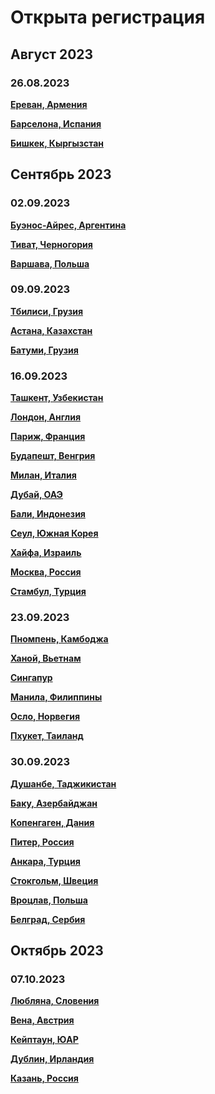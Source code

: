 # Открыта регистрация

## Август 2023

### 26.08.2023

**[Ереван, Армения](/./upcoming-events/Yerevan-26.08.2023.md)**

**[Барселона, Испания](/./upcoming-events/barcelona-26.08.2023.md)**

**[Бишкек, Кыргызстан](/./upcoming-events/bishkek-26.08.2023.md)**


## Сентябрь 2023

### 02.09.2023

**[Буэнос-Айрес, Аргентина](/./upcoming-events/argentina-02.09.2023.md)**

**[Тиват, Черногория](/./upcoming-events/montenegro-02.09.2023.md)**

**[Варшава, Польша](/./upcoming-events/warsaw-02.09.2023.md)**

### 09.09.2023

**[Тбилиси, Грузия](/./upcoming-events/tbilisi-09.09.23.md)**

**[Астана, Казахстан](/./upcoming-events/astana-09.09.2023.md)**

**[Батуми, Грузия](/./upcoming-events/Batumi-09.09.2023.md)**

### 16.09.2023

**[Ташкент, Узбекистан](/./upcoming-events/tashkent-16.09.2023.md)**

**[Лондон, Англия](/./upcoming-events/London-16.09.2023.md)**

**[Париж, Франция](/./upcoming-events/France-16.09.2023.md)**

**[Будапешт, Венгрия](/./upcoming-events/Hungary-16.09.2023.md)**

**[Милан, Италия](/./upcoming-events/Milan-16.09.2023.md)**

**[Дубай, ОАЭ](/./upcoming-events/Dubai-16.09.2023.md)**

**[Бали, Индонезия](/./upcoming-events/Bali-16.09.2023.md)**

**[Сеул, Южная Корея](/./upcoming-events/Seoul-16.09.2023.md)**

**[Хайфа, Израиль](/./upcoming-events/Israel-16.09.2023.md)**

**[Москва, Россия](https://t.me/moscow_meetup)**

**[Стамбул, Турция](/./upcoming-events/istanbul-16.09.2023.md)**

### 23.09.2023

**[Пномпень, Камбоджа](/./upcoming-events/phnompenh-23.09.2023.md)**

**[Ханой, Вьетнам](/./upcoming-events/vietnam-23.09.2023.md)**

**[Сингапур](/./upcoming-events/singapore-23.09.2023.md)**

**[Манила, Филиппины](/./upcoming-events/maynila-23.09.2023.md)**

**[Осло, Норвегия](/./upcoming-events/oslo-23.09.2023.md)**

**[Пхукет, Таиланд](/./upcoming-events/phuket-23.09.2023.md)**

### 30.09.2023

**[Душанбе, Таджикистан](/./upcoming-events/dushanbe-30.09.2023.md)**

**[Баку, Азербайджан](/./upcoming-events/baku-30.09.2023.md)**

**[Копенгаген, Дания](/./upcoming-events/copenhagen-30.09.2023.md)**

**[Питер, Россия](/./upcoming-events/saint-petersburg-30.09.2023.md)**

**[Анкара, Турция](/./upcoming-events/ankara-30.09.2023.md)**

**[Стокгольм, Швеция](/./upcoming-events/stockholm-30.09.2023.md)**

**[Вроцлав, Польша](/./upcoming-events/wroclaw-30.09.2023.md)**

**[Белград, Сербия](/./upcoming-events/Belgrade-30.09.2023.md)**

## Октябрь 2023

### 07.10.2023

**[Любляна, Словения](/./upcoming-events/ljubljana-07.10.2023.md)**

**[Вена, Австрия](/./upcoming-events/vienna-07.10.2023.md)**

**[Кейптаун, ЮАР](/./upcoming-events/capetown-07.10.2023.md)**

**[Дублин, Ирландия](/./upcoming-events/dublin-07.10.2023.md)**

**[Казань, Россия](https://t.me/meetup_kazan)**

